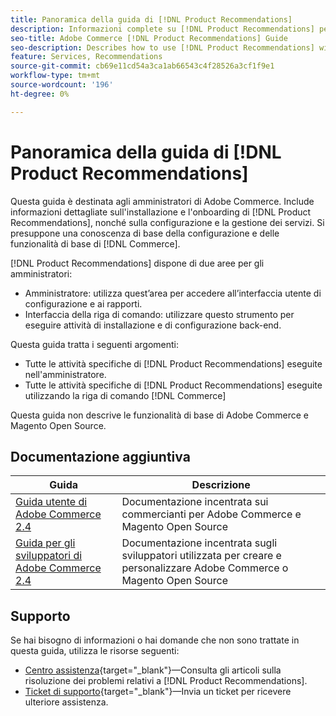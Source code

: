 ```yaml
---
title: Panoramica della guida di [!DNL Product Recommendations]
description: Informazioni complete su [!DNL Product Recommendations] per gli amministratori di Adobe Commerce, incluse installazione e onboarding
seo-title: Adobe Commerce [!DNL Product Recommendations] Guide
seo-description: Describes how to use [!DNL Product Recommendations] with Adobe Commerce.
feature: Services, Recommendations
source-git-commit: cb69e11cd54a3ca1ab66543c4f28526a3cf1f9e1
workflow-type: tm+mt
source-wordcount: '196'
ht-degree: 0%

---
```


# Panoramica della guida di [!DNL Product Recommendations]

Questa guida è destinata agli amministratori di Adobe Commerce. Include informazioni dettagliate sull&#39;installazione e l&#39;onboarding di [!DNL Product Recommendations], nonché sulla configurazione e la gestione dei servizi. Si presuppone una conoscenza di base della configurazione e delle funzionalità di base di [!DNL Commerce].

[!DNL Product Recommendations] dispone di due aree per gli amministratori:

* Amministratore: utilizza quest’area per accedere all’interfaccia utente di configurazione e ai rapporti.
* Interfaccia della riga di comando: utilizzare questo strumento per eseguire attività di installazione e di configurazione back-end.

Questa guida tratta i seguenti argomenti:

* Tutte le attività specifiche di [!DNL Product Recommendations] eseguite nell&#39;amministratore.
* Tutte le attività specifiche di [!DNL Product Recommendations] eseguite utilizzando la riga di comando [!DNL Commerce]

Questa guida non descrive le funzionalità di base di Adobe Commerce e Magento Open Source.

## Documentazione aggiuntiva

| Guida | Descrizione |
|------ | ----------- |
| [Guida utente di Adobe Commerce 2.4](https://experienceleague.adobe.com/docs/commerce.html) | Documentazione incentrata sui commercianti per Adobe Commerce e Magento Open Source |
| [Guida per gli sviluppatori di Adobe Commerce 2.4](https://developer.adobe.com/commerce/docs) | Documentazione incentrata sugli sviluppatori utilizzata per creare e personalizzare Adobe Commerce o Magento Open Source |

## Supporto

Se hai bisogno di informazioni o hai domande che non sono trattate in questa guida, utilizza le risorse seguenti:

* [Centro assistenza](https://experienceleague.adobe.com/docs/commerce-knowledge-base/kb/help-center-guide/magento-help-center-user-guide.html#submit-tickets){target="_blank"}—Consulta gli articoli sulla risoluzione dei problemi relativi a [!DNL Product Recommendations].
* [Ticket di supporto](https://experienceleague.adobe.com/docs/commerce-knowledge-base/kb/help-center-guide/magento-help-center-user-guide.html#submit-ticket){target="_blank"}—Invia un ticket per ricevere ulteriore assistenza.
